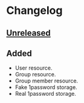 # Changelog

## [Unreleased]

## Added

- User resource.
- Group resource.
- Group member resource.
- Fake 1password storage.
- Real 1password storage.

[unreleased]: https://github.com/slok/terraform-provider-onepasswordorg/compare/v0.1.0...HEAD
[v0.1.0]: https://github.com/slok/terraform-provider-onepasswordorg/releases/tag/v0.1.0
